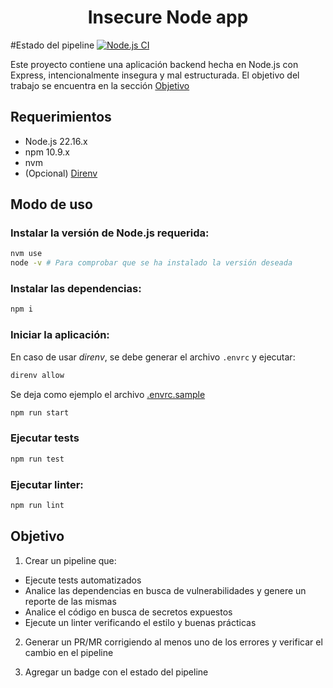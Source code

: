 <div align="center">
<h1> Insecure Node app </h1>
</div>

#Estado del pipeline
[![Node.js CI](https://github.com/francisco-perez-0/insecure-node-app/actions/workflows/build.yml/badge.svg)](https://github.com/francisco-perez-0/insecure-node-app/actions/workflows/build.yml)

Este proyecto contiene una aplicación backend hecha en Node.js con Express,
intencionalmente insegura y mal estructurada.
El objetivo del trabajo se encuentra en la sección [Objetivo](#objetivo)

## Requerimientos

* Node.js 22.16.x
* npm 10.9.x
* nvm
* (Opcional) [Direnv](https://direnv.net/)

## Modo de uso

### Instalar la versión de Node.js requerida:
```bash
nvm use
node -v # Para comprobar que se ha instalado la versión deseada
```

### Instalar las dependencias:
```bash
npm i
```

### Iniciar la aplicación:

En caso de usar *direnv*, se debe generar el archivo `.envrc` y ejecutar:
```bash
direnv allow
```

Se deja como ejemplo el archivo [.envrc.sample](.envrc.sample)

```bash
npm run start
```
### Ejecutar tests
```bash
npm run test
```

### Ejecutar linter:
```bash
npm run lint
```


## Objetivo

1. Crear un pipeline que:
- Ejecute tests automatizados
- Analice las dependencias en busca de vulnerabilidades y genere un reporte de las
mismas
- Analice el código en busca de secretos expuestos
- Ejecute un linter verificando el estilo y buenas prácticas

2. Generar un PR/MR corrigiendo al menos uno de los errores y verificar el
cambio en el pipeline

3. Agregar un badge con el estado del pipeline
